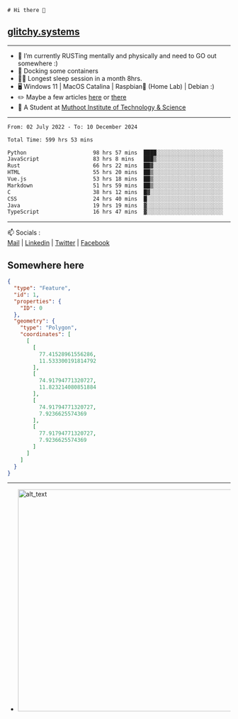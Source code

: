 ```
# Hi there 👋
```
## [glitchy.systems](https://glitchy.systems)
---

- 🌱 I’m currently RUSTing mentally and physically and need to GO out somewhere :)
- 🐋 Docking some containers
- 😶‍🌫️ Longest sleep session in a month 8hrs.
- 🖥️ Windows 11 | MacOS Catalina | Raspbian🥧 (Home Lab) | Debian :)
- ✏️ Maybe a few articles [here](https://medium.com/@advaithnarayanan8) or [there](https://medium.com/@advaithnarayanan8)
- 📑 A Student at [Muthoot Institute of Technology & Science](https://mgmits.ac.in/)



---

<!--START_SECTION:waka-->

```txt
From: 02 July 2022 - To: 10 December 2024

Total Time: 599 hrs 53 mins

Python                     98 hrs 57 mins  ████░░░░░░░░░░░░░░░░░░░░░   16.49 %
JavaScript                 83 hrs 8 mins   ███▒░░░░░░░░░░░░░░░░░░░░░   13.86 %
Rust                       66 hrs 22 mins  ██▓░░░░░░░░░░░░░░░░░░░░░░   11.06 %
HTML                       55 hrs 20 mins  ██▒░░░░░░░░░░░░░░░░░░░░░░   09.22 %
Vue.js                     53 hrs 18 mins  ██▒░░░░░░░░░░░░░░░░░░░░░░   08.89 %
Markdown                   51 hrs 59 mins  ██▒░░░░░░░░░░░░░░░░░░░░░░   08.67 %
C                          38 hrs 12 mins  █▓░░░░░░░░░░░░░░░░░░░░░░░   06.37 %
CSS                        24 hrs 40 mins  █░░░░░░░░░░░░░░░░░░░░░░░░   04.11 %
Java                       19 hrs 19 mins  ▓░░░░░░░░░░░░░░░░░░░░░░░░   03.22 %
TypeScript                 16 hrs 47 mins  ▓░░░░░░░░░░░░░░░░░░░░░░░░   02.80 %
```

<!--END_SECTION:waka-->

---

📫 Socials :<br>
[Mail](mailto:advaith@glitchy.systems) | [Linkedin](https://www.linkedin.com/in/advaith-narayanan-a72152214/) | [Twitter](https://twitter.com/advaithnarayan) | [Facebook](https://screenmessage.com/qinq)

## Somewhere here

```geojson
{
  "type": "Feature",
  "id": 1,
  "properties": {
    "ID": 0
  },
  "geometry": {
    "type": "Polygon",
    "coordinates": [
      [
        [
          77.41528961556286,
          11.533300191814792
        ],
        [
          74.91794771320727,
          11.823214080851884
        ],
        [
          74.91794771320727,
          7.9236625574369
        ],
        [
          77.91794771320727,
          7.9236625574369
        ]
      ]
    ]
  }
}
```


--- 
- [<img alt="alt_text" width="500px" src="https://valid.x86.fr/cache/banner/xv24bv-6.png" />](https://valid.x86.fr/xv24bv)


